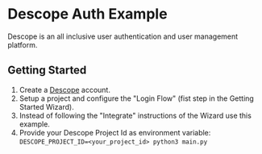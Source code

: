 # Descope Auth Example

Descope is an all inclusive user authentication and user management platform.

## Getting Started

1. Create a [Descope](descope.com) account.
2. Setup a project and configure the "Login Flow" (fist step in the Getting Started Wizard).
3. Instead of following the "Integrate" instructions of the Wizard use this example.
4. Provide your Descope Project Id as environment variable: `DESCOPE_PROJECT_ID=<your_project_id> python3 main.py`
